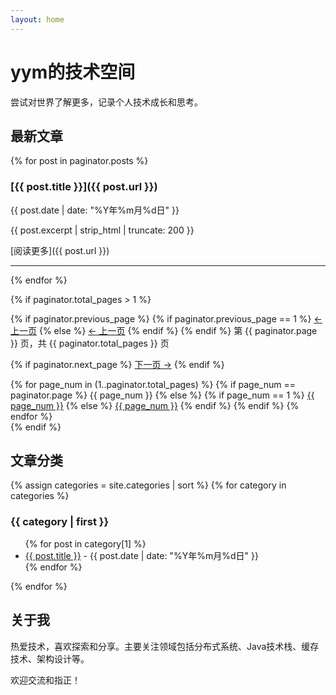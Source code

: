 ```yaml
---
layout: home
---
```


# yym的技术空间

尝试对世界了解更多，记录个人技术成长和思考。

## 最新文章

{% for post in paginator.posts %}
### [{{ post.title }}]({{ post.url }})
{{ post.date | date: "%Y年%m月%d日" }}

{{ post.excerpt | strip_html | truncate: 200 }}

[阅读更多]({{ post.url }})

---
{% endfor %}

<!-- 分页导航 -->
{% if paginator.total_pages > 1 %}
<div class="pagination">
  {% if paginator.previous_page %}
    {% if paginator.previous_page == 1 %}
      <a href="/" class="previous">← 上一页</a>
    {% else %}
      <a href="/page{{ paginator.previous_page }}/" class="previous">← 上一页</a>
    {% endif %}
  {% endif %}
  
  <span class="page_number">
    第 {{ paginator.page }} 页，共 {{ paginator.total_pages }} 页
  </span>
  
  {% if paginator.next_page %}
    <a href="/page{{ paginator.next_page }}/" class="next">下一页 →</a>
  {% endif %}
</div>

<!-- 页码导航 -->
<div class="page-numbers">
  {% for page_num in (1..paginator.total_pages) %}
    {% if page_num == paginator.page %}
      <span class="current-page">{{ page_num }}</span>
    {% else %}
      {% if page_num == 1 %}
        <a href="/" class="page-link">{{ page_num }}</a>
      {% else %}
        <a href="/page{{ page_num }}/" class="page-link">{{ page_num }}</a>
      {% endif %}
    {% endif %}
  {% endfor %}
</div>
{% endif %}

## 文章分类

{% assign categories = site.categories | sort %}
{% for category in categories %}
### {{ category | first }}
<ul>
  {% for post in category[1] %}
    <li><a href="{{ post.url }}">{{ post.title }}</a> - {{ post.date | date: "%Y年%m月%d日" }}</li>
  {% endfor %}
</ul>
{% endfor %}

## 关于我

热爱技术，喜欢探索和分享。主要关注领域包括分布式系统、Java技术栈、缓存技术、架构设计等。

欢迎交流和指正！